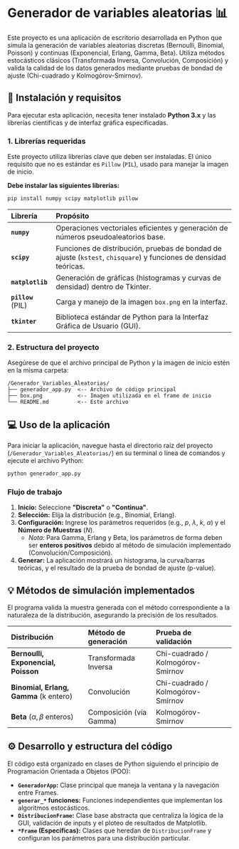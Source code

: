 # Generador de variables aleatorias 📊

Este proyecto es una aplicación de escritorio desarrollada en Python que simula la generación de variables aleatorias discretas (Bernoulli, Binomial, Poisson) y continuas (Exponencial, Erlang, Gamma, Beta). Utiliza métodos estocásticos clásicos (Transformada Inversa, Convolución, Composición) y valida la calidad de los datos generados mediante pruebas de bondad de ajuste (Chi-cuadrado y Kolmogórov-Smirnov).

## 🚀 Instalación y requisitos

Para ejecutar esta aplicación, necesita tener instalado **Python 3.x** y las librerías científicas y de interfaz gráfica especificadas.

### 1\. Librerías requeridas

Este proyecto utiliza librerías clave que deben ser instaladas. El único requisito que no es estándar es `Pillow` (`PIL`), usado para manejar la imagen de inicio.

**Debe instalar las siguientes librerías:**

```bash
pip install numpy scipy matplotlib pillow
```

| Librería | Propósito |
| :--- | :--- |
| **`numpy`** | Operaciones vectoriales eficientes y generación de números pseudoaleatorios base. |
| **`scipy`** | Funciones de distribución, pruebas de bondad de ajuste (`kstest`, `chisquare`) y funciones de densidad teóricas. |
| **`matplotlib`** | Generación de gráficas (histogramas y curvas de densidad) dentro de Tkinter. |
| **`pillow`** (PIL) | Carga y manejo de la imagen `box.png` en la interfaz. |
| **`tkinter`** | Biblioteca estándar de Python para la Interfaz Gráfica de Usuario (GUI). |

### 2\. Estructura del proyecto

Asegúrese de que el archivo principal de Python y la imagen de inicio estén en la misma carpeta:

```
/Generador_Variables_Aleatorias/
├── generador_app.py  <-- Archivo de código principal
├── box.png           <-- Imagen utilizada en el frame de inicio
└── README.md         <-- Este archivo
```

## 💻 Uso de la aplicación

Para iniciar la aplicación, navegue hasta el directorio raíz del proyecto (`/Generador_Variables_Aleatorias/`) en su terminal o línea de comandos y ejecute el archivo Python:

```bash
python generador_app.py
```

### Flujo de trabajo

1.  **Inicio:** Seleccione **"Discreta"** o **"Continua"**.
2.  **Selección:** Elija la distribución (e.g., Binomial, Erlang).
3.  **Configuración:** Ingrese los parámetros requeridos (e.g., $p$, $\lambda$, $k$, $\alpha$) y el **Número de Muestras** ($N$).
      * *Nota:* Para Gamma, Erlang y Beta, los parámetros de forma deben ser **enteros positivos** debido al método de simulación implementado (Convolución/Composición).
4.  **Generar:** La aplicación mostrará un histograma, la curva/barras teóricas, y el resultado de la prueba de bondad de ajuste (p-value).

## 💡 Métodos de simulación implementados

El programa valida la muestra generada con el método correspondiente a la naturaleza de la distribución, asegurando la precisión de los resultados.

| Distribución | Método de generación | Prueba de validación |
| :--- | :--- | :--- |
| **Bernoulli, Exponencial, Poisson** | Transformada Inversa | Chi-cuadrado / Kolmogórov-Smirnov |
| **Binomial, Erlang, Gamma** (k entero) | Convolución | Chi-cuadrado / Kolmogórov-Smirnov |
| **Beta** ($\alpha, \beta$ enteros) | Composición (vía Gamma) | Kolmogórov-Smirnov |

## ⚙️ Desarrollo y estructura del código

El código está organizado en clases de Python siguiendo el principio de Programación Orientada a Objetos (POO):

  * **`GeneradorApp`:** Clase principal que maneja la ventana y la navegación entre Frames.
  * **`generar_*` funciones:** Funciones independientes que implementan los algoritmos estocásticos.
  * **`DistribucionFrame`:** Clase base abstracta que centraliza la lógica de la GUI, validación de inputs y el ploteo de resultados de Matplotlib.
  * **`*Frame` (Específicas):** Clases que heredan de `DistribucionFrame` y configuran los parámetros para una distribución particular.
